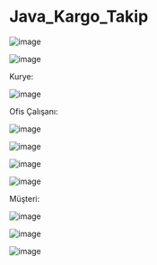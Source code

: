 # Java_Kargo_Takip

![image](https://github.com/user-attachments/assets/0d02ce09-ce83-444a-95b8-bea8db02a679)


![image](https://github.com/user-attachments/assets/6d4b40c2-69ad-414f-9df0-ced05cb4da09)



Kurye:

![image](https://github.com/user-attachments/assets/04444a46-ff89-4abb-9aab-0c65fbfb79b3)


Ofis Çalışanı:

![image](https://github.com/user-attachments/assets/669373ad-6d3c-4ed0-a613-f0af93b5b0b8)

![image](https://github.com/user-attachments/assets/e8e4d02e-156a-4442-8a6f-4672566ae192)

![image](https://github.com/user-attachments/assets/f7e100ea-dfd1-4ed4-931a-f000c400ad4f)

![image](https://github.com/user-attachments/assets/bd4abb16-2e71-4519-abf4-d952ff8bb626)


Müşteri:

![image](https://github.com/user-attachments/assets/38285b43-de18-465f-b853-cc1206dbafea)

![image](https://github.com/user-attachments/assets/0bb7e482-02d0-4bd9-b78d-4a417c3f864c)

![image](https://github.com/user-attachments/assets/f00451ca-f33e-43c8-afb2-64ea7cd45590)


